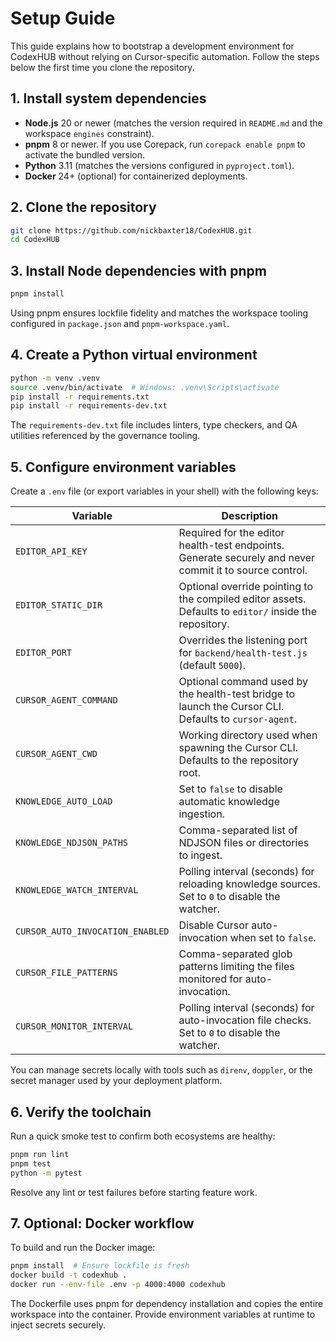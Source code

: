 # Setup Guide

This guide explains how to bootstrap a development environment for CodexHUB without relying on Cursor-specific automation. Follow the steps below the first time you clone the repository.

## 1. Install system dependencies

- **Node.js** 20 or newer (matches the version required in `README.md` and the workspace `engines` constraint).
- **pnpm** 8 or newer. If you use Corepack, run `corepack enable pnpm` to activate the bundled version.
- **Python** 3.11 (matches the versions configured in `pyproject.toml`).
- **Docker** 24+ (optional) for containerized deployments.

## 2. Clone the repository

```bash
git clone https://github.com/nickbaxter18/CodexHUB.git
cd CodexHUB
```

## 3. Install Node dependencies with pnpm

```bash
pnpm install
```

Using pnpm ensures lockfile fidelity and matches the workspace tooling configured in `package.json` and `pnpm-workspace.yaml`.

## 4. Create a Python virtual environment

```bash
python -m venv .venv
source .venv/bin/activate  # Windows: .venv\Scripts\activate
pip install -r requirements.txt
pip install -r requirements-dev.txt
```

The `requirements-dev.txt` file includes linters, type checkers, and QA utilities referenced by the governance tooling.

## 5. Configure environment variables

Create a `.env` file (or export variables in your shell) with the following keys:

| Variable                         | Description                                                                                             |
| -------------------------------- | ------------------------------------------------------------------------------------------------------- |
| `EDITOR_API_KEY`                 | Required for the editor health-test endpoints. Generate securely and never commit it to source control. |
| `EDITOR_STATIC_DIR`              | Optional override pointing to the compiled editor assets. Defaults to `editor/` inside the repository.  |
| `EDITOR_PORT`                    | Overrides the listening port for `backend/health-test.js` (default `5000`).                             |
| `CURSOR_AGENT_COMMAND`           | Optional command used by the health-test bridge to launch the Cursor CLI. Defaults to `cursor-agent`.   |
| `CURSOR_AGENT_CWD`               | Working directory used when spawning the Cursor CLI. Defaults to the repository root.                   |
| `KNOWLEDGE_AUTO_LOAD`            | Set to `false` to disable automatic knowledge ingestion.                                                |
| `KNOWLEDGE_NDJSON_PATHS`         | Comma-separated list of NDJSON files or directories to ingest.                                          |
| `KNOWLEDGE_WATCH_INTERVAL`       | Polling interval (seconds) for reloading knowledge sources. Set to `0` to disable the watcher.          |
| `CURSOR_AUTO_INVOCATION_ENABLED` | Disable Cursor auto-invocation when set to `false`.                                                     |
| `CURSOR_FILE_PATTERNS`           | Comma-separated glob patterns limiting the files monitored for auto-invocation.                         |
| `CURSOR_MONITOR_INTERVAL`        | Polling interval (seconds) for auto-invocation file checks. Set to `0` to disable the watcher.          |

You can manage secrets locally with tools such as `direnv`, `doppler`, or the secret manager used by your deployment platform.

## 6. Verify the toolchain

Run a quick smoke test to confirm both ecosystems are healthy:

```bash
pnpm run lint
pnpm test
python -m pytest
```

Resolve any lint or test failures before starting feature work.

## 7. Optional: Docker workflow

To build and run the Docker image:

```bash
pnpm install  # Ensure lockfile is fresh
docker build -t codexhub .
docker run --env-file .env -p 4000:4000 codexhub
```

The Dockerfile uses pnpm for dependency installation and copies the entire workspace into the container. Provide environment variables at runtime to inject secrets securely.
